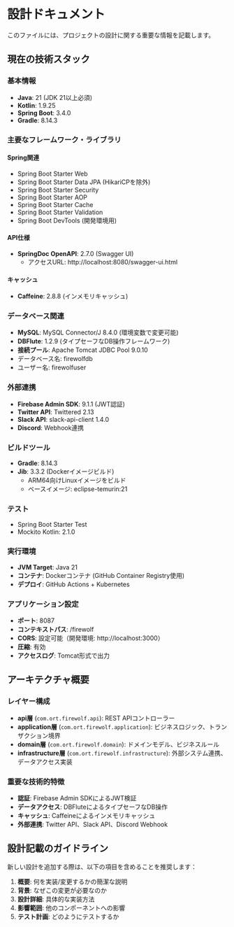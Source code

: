 # 設計ドキュメント

このファイルには、プロジェクトの設計に関する重要な情報を記載します。

## 現在の技術スタック

### 基本情報
- **Java**: 21 (JDK 21以上必須)
- **Kotlin**: 1.9.25
- **Spring Boot**: 3.4.0
- **Gradle**: 8.14.3

### 主要なフレームワーク・ライブラリ

#### Spring関連
- Spring Boot Starter Web
- Spring Boot Starter Data JPA (HikariCPを除外)
- Spring Boot Starter Security
- Spring Boot Starter AOP
- Spring Boot Starter Cache
- Spring Boot Starter Validation
- Spring Boot DevTools (開発環境用)

#### API仕様
- **SpringDoc OpenAPI**: 2.7.0 (Swagger UI)
  - アクセスURL: http://localhost:8080/swagger-ui.html

#### キャッシュ
- **Caffeine**: 2.8.8 (インメモリキャッシュ)

### データベース関連
- **MySQL**: MySQL Connector/J 8.4.0 (環境変数で変更可能)
- **DBFlute**: 1.2.9 (タイプセーフなDB操作フレームワーク)
- **接続プール**: Apache Tomcat JDBC Pool 9.0.10
- データベース名: firewolfdb
- ユーザー名: firewolfuser

### 外部連携
- **Firebase Admin SDK**: 9.1.1 (JWT認証)
- **Twitter API**: Twittered 2.13
- **Slack API**: slack-api-client 1.4.0
- **Discord**: Webhook連携

### ビルドツール
- **Gradle**: 8.14.3
- **Jib**: 3.3.2 (Dockerイメージビルド)
  - ARM64向けLinuxイメージをビルド
  - ベースイメージ: eclipse-temurin:21

### テスト
- Spring Boot Starter Test
- Mockito Kotlin: 2.1.0

### 実行環境
- **JVM Target**: Java 21
- **コンテナ**: Dockerコンテナ (GitHub Container Registry使用)
- **デプロイ**: GitHub Actions + Kubernetes

### アプリケーション設定
- **ポート**: 8087
- **コンテキストパス**: /firewolf
- **CORS**: 設定可能（開発環境: http://localhost:3000）
- **圧縮**: 有効
- **アクセスログ**: Tomcat形式で出力

## アーキテクチャ概要

### レイヤー構成
- **api層** (`com.ort.firewolf.api`): REST APIコントローラー
- **application層** (`com.ort.firewolf.application`): ビジネスロジック、トランザクション境界
- **domain層** (`com.ort.firewolf.domain`): ドメインモデル、ビジネスルール
- **infrastructure層** (`com.ort.firewolf.infrastructure`): 外部システム連携、データアクセス実装

### 重要な技術的特徴
- **認証**: Firebase Admin SDKによるJWT検証
- **データアクセス**: DBFluteによるタイプセーフなDB操作
- **キャッシュ**: Caffeineによるインメモリキャッシュ
- **外部連携**: Twitter API、Slack API、Discord Webhook

## 設計記載のガイドライン

新しい設計を追加する際は、以下の項目を含めることを推奨します：

1. **概要**: 何を実装/変更するかの簡潔な説明
2. **背景**: なぜこの変更が必要なのか
3. **設計詳細**: 具体的な実装方法
4. **影響範囲**: 他のコンポーネントへの影響
5. **テスト計画**: どのようにテストするか